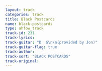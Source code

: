 ```yaml
---
layout: track
categories: track
title: Black Postcards
name: black-postcards
type: ahfow_track
track-id: 231
track-lyrics: 
track-guitar: "D  G\n\n(provided by Jon)"
track-guitar-flag: true
track-author: 
track-sort: "BLACK POSTCARDS"
track-original: 
---
```

